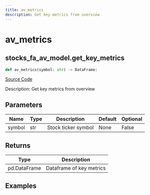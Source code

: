 ```yaml
---
title: av_metrics
description: Get key metrics from overview
---
```

# av_metrics

## stocks_fa_av_model.get_key_metrics

```python
def av_metrics(symbol: str) -> DataFrame:
```
[Source Code](https://github.com/OpenBB-finance/OpenBBTerminal/tree/main/openbb_terminal/stocks/fundamental_analysis/av_model.py#L100)

Description: Get key metrics from overview

## Parameters

| Name | Type | Description | Default | Optional |
| ---- | ---- | ----------- | ------- | -------- |
| symbol | str | Stock ticker symbol | None | False |

## Returns

| Type | Description |
| ---- | ----------- |
| pd.DataFrame | Dataframe of key metrics |

## Examples

